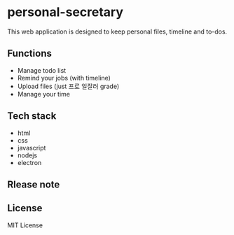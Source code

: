 # personal-secretary
This web application is designed to keep personal files, timeline and to-dos.

## Functions   
- Manage todo list   
- Remind your jobs (with timeline)
- Upload files (just 프로 일잘러 grade)   
- Manage your time   

## Tech stack
- html
- css
- javascript
- nodejs
- electron   
   
## Rlease note

## License
 MIT License
